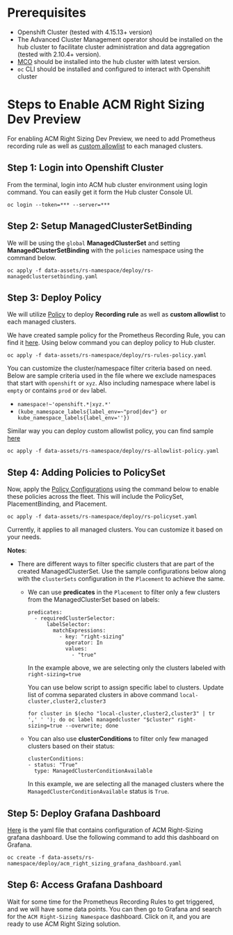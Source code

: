 # Prerequisites

- Openshift Cluster (tested with 4.15.13+ version)
- The Advanced Cluster Management operator should be installed on the hub cluster to facilitate cluster administration and data aggregation (tested with 2.10.4+ version).
- [MCO](https://github.com/stolostron/multicluster-observability-operator/) should be installed into the hub cluster with latest version. 
- `oc` CLI should be installed and configured to interact with Openshift cluster

# Steps to Enable ACM Right Sizing Dev Preview 

For enabling ACM Right Sizing Dev Preview, we need to add Prometheus recording rule as well as [custom allowlist](https://docs.redhat.com/en/documentation/red_hat_advanced_cluster_management_for_kubernetes/2.10/html-single/observability/index#creating-custom-rules) to each managed clusters.     

## Step 1: Login into Openshift Cluster
From the terminal, login into ACM hub cluster environment using login command. You can easily get it form the Hub cluster Console UI.  
```
oc login --token=*** --server=***
```

## Step 2: Setup ManagedClusterSetBinding
We will be using the  `global` **ManagedClusterSet** and setting **ManagedClusterSetBinding** with the `policies` namespace using the command below.    
```
oc apply -f data-assets/rs-namespace/deploy/rs-managedclustersetbinding.yaml
```

## Step 3: Deploy Policy 
We will utilize [Policy](https://access.redhat.com/documentation/en-us/red_hat_advanced_cluster_management_for_kubernetes/2.10/html/governance/governance#policy-overview) to deploy **Recording rule** as well as **custom allowlist** to each managed clusters. 

We have created sample policy for the Prometheus Recording Rule, you can find it [here](../../data-assets/rs-namespace/deploy/rs-rules-policy.yaml). Using below command you can deploy policy to Hub cluster.  
```
oc apply -f data-assets/rs-namespace/deploy/rs-rules-policy.yaml
```

You can customize the cluster/namespace filter criteria based on need. Below are sample criteria used in the file where we exclude namespaces that start with `openshift` or `xyz`. Also including namespace where label is `empty` or contains `prod` or `dev` label.

- `namespace!~'openshift.*|xyz.*'`
- `(kube_namespace_labels{label_env=~"prod|dev"} or kube_namespace_labels{label_env=''})`

Similar way you can deploy custom allowlist policy, you can find sample [here](../../data-assets/rs-namespace/deploy/rs-allowlist-policy.yaml)
```
oc apply -f data-assets/rs-namespace/deploy/rs-allowlist-policy.yaml
```

## Step 4: Adding Policies to PolicySet
Now, apply the [Policy Configurations](../../data-assets/rs-namespace/deploy/rs-policyset.yaml) using the command below to enable these policies across the fleet. This will include the PolicySet, PlacementBinding, and Placement.
```
oc apply -f data-assets/rs-namespace/deploy/rs-policyset.yaml
```
Currently, it applies to all managed clusters. You can customize it based on your needs.

**Notes**:
* There are different ways to filter specific clusters that are part of the created ManagedClusterSet. Use the sample configurations below along with the `clusterSets` configuration in the `Placement` to achieve the same. 
  * We can use **predicates** in the `Placement` to filter only a few clusters from the ManagedClusterSet based on labels: 
    ```
    predicates:
      - requiredClusterSelector:
          labelSelector:
            matchExpressions:
              - key: "right-sizing"
                operator: In
                values:
                  - "true"
    ```
    In the example above, we are selecting only the clusters labeled with `right-sizing=true`

    You can use below script to assign specific label to clusters. Update list of comma separated clusters in above command `local-cluster,cluster2,cluster3`   
    ```
    for cluster in $(echo "local-cluster,cluster2,cluster3" | tr ',' ' '); do oc label managedcluster "$cluster" right-sizing=true --overwrite; done
    ```

  * You can also use **clusterConditions** to filter only few managed clusters based on their status:
    ```
    clusterConditions:
    - status: "True"
      type: ManagedClusterConditionAvailable
    ```
    In this example, we are selecting all the managed clusters where the `ManagedClusterConditionAvailable` status is `True`.

## Step 5: Deploy Grafana Dashboard
[Here](../../data-assets/rs-namespace/deploy/acm_right_sizing_grafana_dashboard.yaml) is the yaml file that contains configuration of ACM Right-Sizing grafana dashboard. Use the following command to add this dashboard on Grafana. 

```
oc create -f data-assets/rs-namespace/deploy/acm_right_sizing_grafana_dashboard.yaml
```

## Step 6: Access Grafana Dashboard
Wait for some time for the Prometheus Recording Rules to get triggered, and we will have some data points. You can then go to Grafana and search for the `ACM Right-Sizing Namespace` dashboard. Click on it, and you are ready to use ACM Right Sizing solution.
